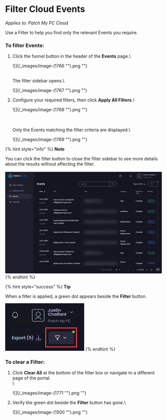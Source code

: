 # Filter Cloud Events

_Applies to: Patch My PC Cloud_

Use a Filter to help you find only the relevant Events you require.

### To filter Events:

1.  Click the funnel button in the header of the **Events** page.\


    ![](/_images/image-(1766 "").png "")

    \
    The filter sidebar opens.\


    ![](/_images/image-(1767 "").png "")


2.  Configure your required filters, then click **Apply All Filters**.\


    ![](/_images/image-(1768 "").png "")

    \
    \
    Only the Events matching the filter criteria are displayed.\


    ![](/_images/image-(1769 "").png "")

{% hint style="info" %}
**Note**

You can click the filter button to close the filter sidebar to see more details about the results without affecting the filter.\
\
![Closing the filter sidebar](<../../.gitbook/assets/image (1770).png>)
{% endhint %}

{% hint style="success" %}
**Tip**

When a filter is applied, a green dot appears beside the **Filter** button.

![](<../../.gitbook/assets/image (1498).png>)
{% endhint %}

### To clear a Filter:

1.  Click **Clear All** at the bottom of the filter box or navigate to a different page of the portal.\
    \


    ![](/_images/image-(1771 "").png "")
2.  Verify the green dot beside the **Filter** button has gone.\


    ![](/_images/image-(1500 "").png "")
